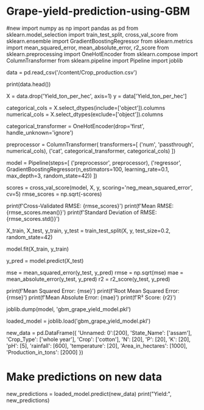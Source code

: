 # Grape-yield-prediction-using-GBM
#new
import numpy as np
import pandas as pd
from sklearn.model_selection import train_test_split, cross_val_score
from sklearn.ensemble import GradientBoostingRegressor
from sklearn.metrics import mean_squared_error, mean_absolute_error, r2_score
from sklearn.preprocessing import OneHotEncoder
from sklearn.compose import ColumnTransformer
from sklearn.pipeline import Pipeline
import joblib


data = pd.read_csv('/content/Crop_production.csv')

print(data.head())


X = data.drop('Yield_ton_per_hec', axis=1)
y = data['Yield_ton_per_hec']


categorical_cols = X.select_dtypes(include=['object']).columns
numerical_cols = X.select_dtypes(exclude=['object']).columns


categorical_transformer = OneHotEncoder(drop='first', handle_unknown='ignore')

preprocessor = ColumnTransformer(
    transformers=[
        ('num', 'passthrough', numerical_cols),
        ('cat', categorical_transformer, categorical_cols)
    ])


model = Pipeline(steps=[
    ('preprocessor', preprocessor),
    ('regressor', GradientBoostingRegressor(n_estimators=100, learning_rate=0.1, max_depth=3, random_state=42))
])


scores = cross_val_score(model, X, y, scoring='neg_mean_squared_error', cv=5)
rmse_scores = np.sqrt(-scores)

print(f'Cross-Validated RMSE: {rmse_scores}')
print(f'Mean RMSE: {rmse_scores.mean()}')
print(f'Standard Deviation of RMSE: {rmse_scores.std()}')


X_train, X_test, y_train, y_test = train_test_split(X, y, test_size=0.2, random_state=42)


model.fit(X_train, y_train)


y_pred = model.predict(X_test)


mse = mean_squared_error(y_test, y_pred)
rmse = np.sqrt(mse)
mae = mean_absolute_error(y_test, y_pred)
r2 = r2_score(y_test, y_pred)

print(f'Mean Squared Error: {mse}')
print(f'Root Mean Squared Error: {rmse}')
print(f'Mean Absolute Error: {mae}')
print(f'R² Score: {r2}')


joblib.dump(model, 'gbm_grape_yield_model.pkl')

loaded_model = joblib.load('gbm_grape_yield_model.pkl')


new_data = pd.DataFrame({
    'Unnamed: 0':[200],
    'State_Name': ['assam'],
    'Crop_Type': ['whole year'],
    'Crop': ['cotton'],
    'N': [20],
    'P': [20],
    'K': [20],
    'pH': [5],
    'rainfall': [600],
    'temperature': [20],
    'Area_in_hectares': [1000],
    'Production_in_tons': [2000]
})

# Make predictions on new data
new_predictions = loaded_model.predict(new_data)
print("Yield:", new_predictions)
